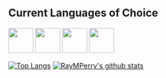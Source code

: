 ## Current Languages of Choice
[<img src="https://ih1.redbubble.net/image.316760221.5828/flat,800x800,075,f.jpg" width="50px" />][javascript]
[<img src="https://marketing.raku.org/id/1533512913/img" width="50px" />][raku]
[<img src="https://upload.wikimedia.org/wikipedia/commons/thumb/0/08/EmacsIcon.svg/1024px-EmacsIcon.svg.png" width="50px" />][elisp]
[<img src="https://cnet1.cbsistatic.com/img/2013/04/02/3ded8fcf-fdb6-11e2-8c7c-d4ae52e62bcc/rust.png" width="50px" />][rust]

<!-- [<img src="https://haxe.org/img/branding/haxe-logo-glyph.png" width="50px" />][haxe] -->
<!-- [<img src="https://upload.wikimedia.org/wikipedia/commons/thumb/4/4c/Typescript_logo_2020.svg/512px-Typescript_logo_2020.svg.png" width="50px" />][typescript] -->

[![Top Langs](https://github-readme-stats.vercel.app/api/top-langs/?username=RayMPerry&langs_count=10&layout=compact&hide=java,vue,c%2b%2b,haxe,python,lua&exclude_repo=chronodistort,july-13th,c195,c950)](https://github.com/anuraghazra/github-readme-stats)
[![RayMPerry's github stats](https://github-readme-stats.vercel.app/api?username=RayMPerry)](https://github.com/anuraghazra/github-readme-stats)

[javascript]: https://developer.mozilla.org/en-US/docs/Web/JavaScript
[haxe]: https://haxe.org
[raku]: https://raku.org
[elisp]: https://www.gnu.org/software/emacs/manual/html_node/elisp/
[rust]: https://rust-lang.org
[typescript]: https://typescriptlang.org
